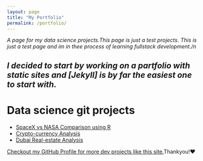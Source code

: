 ```yaml
---
layout: page
title: "My Portfolio"
permalink: /portfolio/
---
```

*A page for my data science projects.This page is just a test projects.*
*This is just a test page and im in thee process of learning fullstack development./n*

*I decided to start by working on a partfolio with static sites and [Jekyll] is by far the easiest one to start with.*
---

# Data science git projects
- [SpaceX vs NASA Comparison using R](https://github.com/git-GB/crypto_analysis)
- [Crypto-currency Analysis](https://github.com/git-GB/SPACEX_NASA_NLP)
- [Dubai Real-estate Analysis](https://github.com/git-GB/Dubai-real-estate)



[Checkout my GitHub Profile for more dev projects like this site.](https://github.com/git-GB)Thankyou!❤️